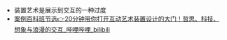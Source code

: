 - 装置艺术是展示到交互的一种过度
- [案例百科班节选👉20分钟带你打开互动艺术装置设计的大门！哲思、科技、想象与浪漫的交互_哔哩哔哩_bilibili](https://www.bilibili.com/video/BV1fm4y17726/?spm_id_from=333.337.search-card.all.click&vd_source=cf4342cb8646c028d5403a1b05ec3090)